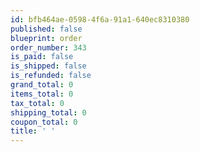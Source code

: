 ```yaml
---
id: bfb464ae-0598-4f6a-91a1-640ec8310380
published: false
blueprint: order
order_number: 343
is_paid: false
is_shipped: false
is_refunded: false
grand_total: 0
items_total: 0
tax_total: 0
shipping_total: 0
coupon_total: 0
title: ' '
---
```

